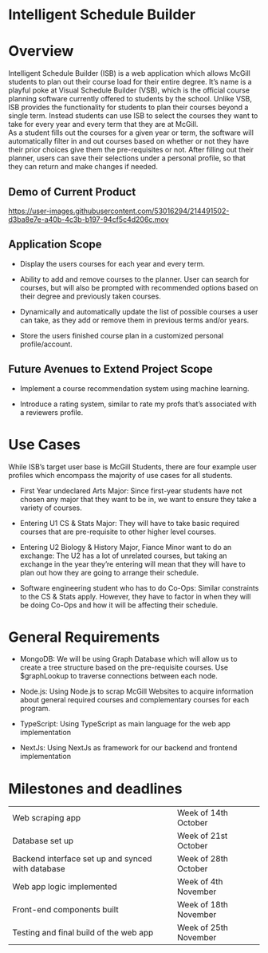 # Intelligent Schedule Builder

# Overview

Intelligent Schedule Builder (ISB) is a web application which allows
McGill students to plan out their course load for their entire degree.
It’s name is a playful poke at Visual Schedule Builder (VSB), which is
the official course planning software currently offered to students by
the school. Unlike VSB, ISB provides the functionality for students to
plan their courses beyond a single term. Instead students can use ISB to
select the courses they want to take for every year and every term that
they are at McGill.  
As a student fills out the courses for a given year or term, the
software will automatically filter in and out courses based on whether
or not they have their prior choices give them the pre-requisites or
not. After filling out their planner, users can save their selections
under a personal profile, so that they can return and make changes if
needed.
## Demo of Current Product

https://user-images.githubusercontent.com/53016294/214491502-d3ba8e7e-a40b-4c3b-b197-94cf5c4d206c.mov

## Application Scope

-   Display the users courses for each year and every term.

-   Ability to add and remove courses to the planner. User can search
    for courses, but will also be prompted with recommended options
    based on their degree and previously taken courses.

-   Dynamically and automatically update the list of possible courses a
    user can take, as they add or remove them in previous terms and/or
    years.

-   Store the users finished course plan in a customized personal
    profile/account.

## Future Avenues to Extend Project Scope

-   Implement a course recommendation system using machine learning.

-   Introduce a rating system, similar to rate my profs that’s
    associated with a reviewers profile.

# Use Cases

While ISB’s target user base is McGill Students, there are four example
user profiles which encompass the majority of use cases for all
students.  

-   First Year undeclared Arts Major: Since first-year students have not
    chosen any major that they want to be in, we want to ensure they
    take a variety of courses.

-   Entering U1 CS & Stats Major: They will have to take basic required
    courses that are pre-requisite to other higher level courses.

-   Entering U2 Biology & History Major, Fiance Minor want to do an
    exchange: The U2 has a lot of unrelated courses, but taking an
    exchange in the year they’re entering will mean that they will have
    to plan out how they are going to arrange their schedule.

-   Software engineering student who has to do Co-Ops: Similar
    constraints to the CS & Stats apply. However, they have to factor in
    when they will be doing Co-Ops and how it will be affecting their
    schedule.

# General Requirements

-   MongoDB: We will be using Graph Database which will allow us to
    create a tree structure based on the pre-requisite courses. Use
    $graphLookup to traverse connections between each node.

-   Node.js: Using Node.js to scrap McGill Websites to acquire
    information about general required courses and complementary courses
    for each program.

-   TypeScript: Using TypeScript as main language for the web app
    implementation

-   NextJs: Using NextJs as framework for our backend and frontend
    implementation

# Milestones and deadlines

|                                                   |                       |
|:--------------------------------------------------|:----------------------|
| Web scraping app                                  | Week of 14th October  |
| Database set up                                   | Week of 21st October  |
| Backend interface set up and synced with database | Week of 28th October  |
| Web app logic implemented                         | Week of 4th November  |
| Front-end components built                        | Week of 18th November |
| Testing and final build of the web app            | Week of 25th November |
